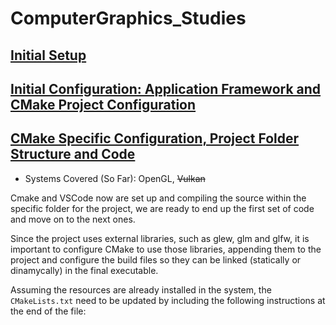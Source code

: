 # ComputerGraphics_Studies


## [Initial Setup](https://github.com/hiperlogic/ComputerGraphics_Studies/blob/master/README.md)


## [Initial Configuration: Application Framework and CMake Project Configuration](https://github.com/hiperlogic/ComputerGraphics_Studies/blob/00_CMake_Project_Create/README.md)


## [CMake Specific Configuration, Project Folder Structure and Code](https://github.com/hiperlogic/ComputerGraphics_Studies/blob/00_a_Project_Structure_And_Setup/README.md)
- Systems Covered (So Far): OpenGL, ~~Vulkan~~

Cmake and VSCode now are set up and compiling the source within the specific folder for the project, we are ready to end up the first set of code and move on to the next ones.

Since the project uses external libraries, such as glew, glm and glfw, it is important to configure CMake to use those libraries, appending them to the project and configure the build files so they can be linked (statically or dinamycally) in the final executable.

Assuming the resources are already installed in the system, the `CMakeLists.txt` need to be updated by including the following instructions at the end of the file:

